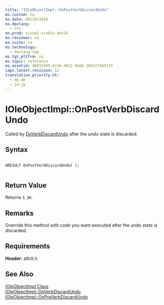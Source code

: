 ```yaml
---
title: "IOleObjectImpl::OnPostVerbDiscardUndo"
ms.custom: na
ms.date: 09/19/2016
ms.devlang: 
  - C++
ms.prod: visual-studio-dev14
ms.reviewer: na
ms.suite: na
ms.technology: 
  - devlang-cpp
ms.tgt_pltfrm: na
ms.topic: reference
ms.assetid: d6811945-b7a6-4812-9eb6-18422fb65f3f
caps.latest.revision: 12
translation.priority.ht: 
  - de-de
  - ja-jp
---
```

# IOleObjectImpl::OnPostVerbDiscardUndo
Called by [DoVerbDiscardUndo](../vs140/IOleObjectImpl--DoVerbDiscardUndo.md) after the undo state is discarded.  
  
## Syntax  
  
```  
  
HRESULT OnPostVerbDiscardUndo( );  
  
```  
  
## Return Value  
 Returns `S_OK`.  
  
## Remarks  
 Override this method with code you want executed after the undo state is discarded.  
  
## Requirements  
 **Header:** atlctl.h  
  
## See Also  
 [IOleObjectImpl Class](../vs140/IOleObjectImpl-Class.md)   
 [IOleObjectImpl::DoVerbDiscardUndo](../vs140/IOleObjectImpl--DoVerbDiscardUndo.md)   
 [IOleObjectImpl::OnPreVerbDiscardUndo](../vs140/IOleObjectImpl--OnPreVerbDiscardUndo.md)